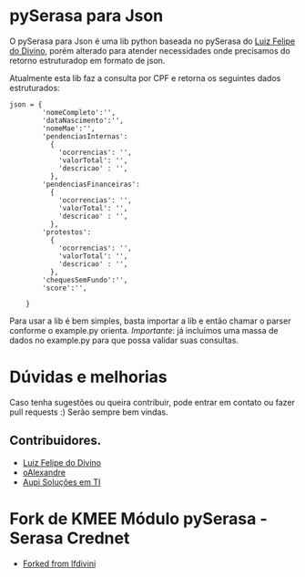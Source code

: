 # pySerasa para Json

O pySerasa para Json é uma lib python baseada no pySerasa do [Luiz Felipe do Divino](https://github.com/lfdivino), porém alterado para atender necessidades onde precisamos do retorno estruturadop em formato de json.

Atualmente esta lib faz a consulta por CPF e retorna os seguintes dados estruturados:

```
json = {
        'nomeCompleto':'',
        'dataNascimento':'',
        'nomeMae':'',
        'pendenciasInternas':
          {
            'ocorrencias': '',
            'valorTotal': '',
            'descricao' : '',
          },
        'pendenciasFinanceiras':
          {
            'ocorrencias': '',
            'valorTotal': '',
            'descricao' : '',
          },
        'protestos':
          {
            'ocorrencias': '',
            'valorTotal': '',
            'descricao' : '',
          },
        'chequesSemFundo':'',
        'score':'',

    }
```

Para usar a lib é bem simples, basta importar a lib e então chamar o parser conforme o example.py orienta. 
*Importante*: já incluímos uma massa de dados no example.py para que possa validar suas consultas.


# Dúvidas e melhorias
Caso tenha sugestões ou queira contribuir, pode entrar em contato ou fazer pull requests :) Serão sempre bem vindas.


Contribuidores.
---
- [Luiz Felipe do Divino](https://github.com/lfdivino)
- [oAlexandre](https://github.com/oalexandre)
- [Aupi Soluções em TI](https://www.aupi.com.br)

# Fork de KMEE Módulo pySerasa - Serasa Crednet
- [Forked from lfdivini](https://github.com/lfdivino)


